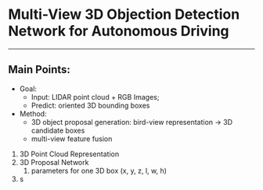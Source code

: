 # Multi-View 3D Objection Detection Network for Autonomous Driving

---

## Main Points:

* Goal:  
  * Input: LIDAR point cloud + RGB Images; 
  * Predict: oriented 3D bounding boxes
* Method:
  * 3D object proposal generation: bird-view representation -&gt; 3D candidate boxes
  * multi-view feature fusion



1. 3D Point Cloud Representation
2. 3D Proposal Network
   1. parameters for one 3D box \(x, y, z, l, w, h\)
3. s



